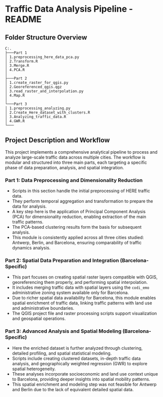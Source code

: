 # Traffic Data Analysis Pipeline - README

## Folder Structure Overview

```
C:.
├───Part 1
│ 1.preprocessing_here_data_pca.py
│ 2.Transform.R
│ 3.Merge.R
│ 4.PCA.R
│
├───Part 2
│ 1.create_raster_for_qgis.py
│ 2.Georeferenced_qgis.qgz
│ 3.read_raster_and_interpolation.py
│ 4.Map.R
│
└───Part 3
│ 1.preprocessing_analyzing.py
│ 2.Create_Here_dataset_with_clusters.R
│ 3.Analyzing_traffic_data.R
│ 4.GWR.R
└───
```

## Project Description and Workflow

This project implements a comprehensive analytical pipeline to process and analyze large-scale traffic data across multiple cities. The workflow is modular and structured into three main parts, each targeting a specific phase of data preparation, analysis, and spatial integration.

### Part 1: Data Preprocessing and Dimensionality Reduction

- Scripts in this section handle the initial preprocessing of HERE traffic data.
- They perform temporal aggregation and transformation to prepare the data for analysis.
- A key step here is the application of Principal Component Analysis (PCA) for dimensionality reduction, enabling extraction of the main traffic patterns.
- The PCA-based clustering results form the basis for subsequent analysis.
- This module is consistently applied across all three cities studied: Antwerp, Berlin, and Barcelona, ensuring comparability of traffic dynamics analysis.

### Part 2: Spatial Data Preparation and Integration (Barcelona-Specific)

- This part focuses on creating spatial raster layers compatible with QGIS, georeferencing them properly, and performing spatial interpolation.
- It includes merging traffic data with spatial layers using the `codi_emo` administrative zoning system available only for Barcelona.
- Due to richer spatial data availability for Barcelona, this module enables spatial enrichment of traffic data, linking traffic patterns with land use and administrative boundaries.
- The QGIS project file and raster processing scripts support visualization and geospatial operations.

### Part 3: Advanced Analysis and Spatial Modeling (Barcelona-Specific)

- Here the enriched dataset is further analyzed through clustering, detailed profiling, and spatial statistical modeling.
- Scripts include creating clustered datasets, in-depth traffic data analysis, and geographically weighted regression (GWR) to explore spatial heterogeneity.
- These analyses incorporate socioeconomic and land use context unique to Barcelona, providing deeper insights into spatial mobility patterns.
- This spatial enrichment and modeling step was not feasible for Antwerp and Berlin due to the lack of equivalent detailed spatial data.

